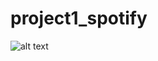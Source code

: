 # project1_spotify

![alt text](<img src="https://github.com/hamdamoha/project1_spotify/blob/main/Readme%20images/Spotify_Logo_CMYK_Green.png" width="40">)


